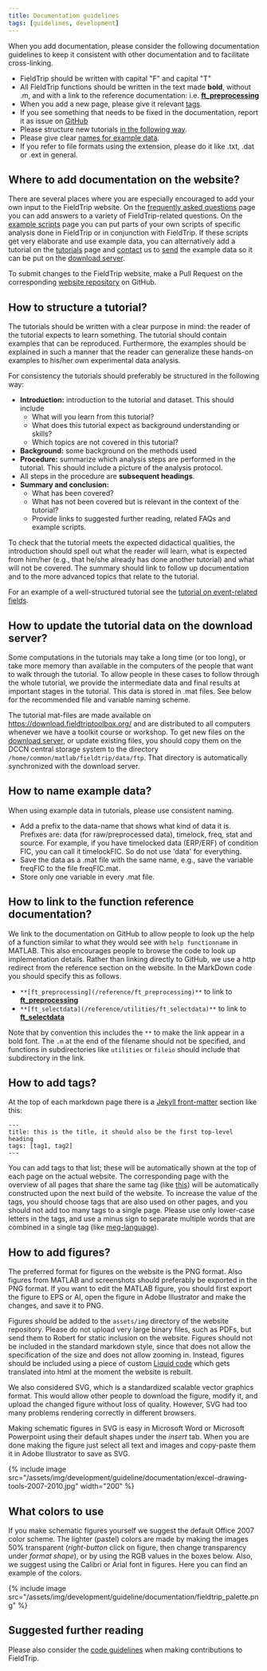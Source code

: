 ```yaml
---
title: Documentation guidelines
tags: [guidelines, development]
---
```


When you add documentation, please consider the following documentation guidelines to keep it consistent with other documentation and to facilitate cross-linking.

- FieldTrip should be written with capital "F" and capital "T"
- All FieldTrip functions should be written in the text made **bold**, without .m, and with a link to the reference documentation: i.e. **[ft_preprocessing](/reference/ft_preprocessing)**
- When you add a new page, please give it relevant [tags](#how-to-add-tags).
- If you see something that needs to be fixed in the documentation, report it as issue on [GitHub](https://github.com/fieldtrip/website/issues)
- Please structure new tutorials [in the following way](#how-to-structure-a-tutorial).
- Please give clear [names for example data](#how-to-name-example-data).
- If you refer to file formats using the extension, please do it like .txt, .dat or .ext in general.

## Where to add documentation on the website?

There are several places where you are especially encouraged to add your own input to the FieldTrip website. On the [frequently asked questions](/faq) page you can add answers to a variety of FieldTrip-related questions. On the [example scripts](/example) page you can put parts of your own scripts of specific analysis done in FieldTrip or in conjunction with FieldTrip. If these scripts get very elaborate and use example data, you can alternatively add a tutorial on the [tutorials](/tutorial) page and [contact](/support) us to [send](/faq/organization/datasharing) the example data so it can be put on the [download server](https://download.fieldtriptoolbox.org).

To submit changes to the FieldTrip website, make a Pull Request on the corresponding [website repository](https://github.com/fieldtrip/website) on GitHub.

## How to structure a tutorial?

The tutorials should be written with a clear purpose in mind: the reader of the tutorial expects to learn something. The tutorial should contain examples that can be reproduced. Furthermore, the examples should be explained in such a manner that the reader can generalize these hands-on examples to his/her own experimental data analysis.

For consistency the tutorials should preferably be structured in the following way:

- **Introduction:** introduction to the tutorial and dataset. This should include
  - What will you learn from this tutorial?
  - What does this tutorial expect as background understanding or skills?
  - Which topics are not covered in this tutorial?
- **Background:** some background on the methods used
- **Procedure:** summarize which analysis steps are performed in the tutorial. This should include a picture of the analysis protocol.
- All steps in the procedure are **subsequent headings**.
- **Summary and conclusion:**
  - What has been covered?
  - What has not been covered but is relevant in the context of the tutorial?
  - Provide links to suggested further reading, related FAQs and example scripts.

To check that the tutorial meets the expected didactical qualities, the introduction should spell out what the reader will learn, what is expected from him/her (e.g., that he/she already has done another tutorial) and what will not be covered. The summary should link to follow up documentation and to the more advanced topics that relate to the tutorial.

For an example of a well-structured tutorial see the [tutorial on event-related fields](/tutorial/sensor/eventrelatedaveraging).

## How to update the tutorial data on the download server?

Some computations in the tutorials may take a long time (or too long), or take more memory than available in the computers of the people that want to walk through the tutorial. To allow people in these cases to follow through the whole tutorial, we provide the intermediate data and final results at important stages in the tutorial. This data is stored in .mat files. See below for the recommended file and variable naming scheme.

The tutorial mat-files are made available on <https://download.fieldtriptoolbox.org/> and are distributed to all computers whenever we have a toolkit course or workshop. To get new files on the [download server](https://download.fieldtriptoolbox.org), or update existing files, you should copy them on the DCCN central storage system to the directory `/home/common/matlab/fieldtrip/data/ftp`. That directory is automatically synchronized with the download server.

## How to name example data?

When using example data in tutorials, please use consistent naming.

- Add a prefix to the data-name that shows what kind of data it is. Prefixes are: data (for raw/preprocessed data), timelock, freq, stat and source. For example, if you have timelocked data (ERP/ERF) of condition FIC, you can call it timelockFIC. So do not use 'data' for everything.
- Save the data as a .mat file with the same name, e.g., save the variable freqFIC to the file freqFIC.mat.
- Store only one variable in every .mat file.

## How to link to the function reference documentation?

We link to the documentation on GitHub to allow people to look up the help of a function similar to what they would see with `help functionname` in MATLAB. This also encourages people to browse the code to look up implementation details. Rather than linking directly to GitHub, we use a http redirect from the reference section on the website. In the MarkDown code you should specify  this as follows.

- `**[ft_preprocessing](/reference/ft_preprocessing)**` to link to **[ft_preprocessing](/reference/ft_preprocessing)**
- `**[ft_selectdata](/reference/utilities/ft_selectdata)**` to link to **[ft_selectdata](/reference/utilities/ft_selectdata)**

Note that by convention this includes the `**` to make the link appear in a bold font. The `.m` at the end of the filename should not be specified, and functions in subdirectories like `utilities` or `fileio` should include that subdirectory in the link.

## How to add tags?

At the top of each markdown page there is a [Jekyll front-matter](https://jekyllrb.com/docs/front-matter/) section like this:

```text
---
title: this is the title, it should also be the first top-level heading
tags: [tag1, tag2]
---
```

You can add tags to that list; these will be automatically shown at the top of each page on the actual website. The corresponding page with the overview of all pages that share the same tag (like [this](/tag/guidelines)) will be automatically constructed upon the next build of the website. To increase the value of the tags, you should choose tags that are also used on other pages, and you should not add too many tags to a single page. Please use only lower-case letters in the tags, and use a minus sign to separate multiple words that are combined in a single tag (like [meg-language](/tag/meg-language)).

## How to add figures?

The preferred format for figures on the website is the PNG format. Also figures from MATLAB and screenshots should preferably be exported in the PNG format. If you want to edit the MATLAB figure, you should first export the figure to EPS or AI, open the figure in Adobe Illustrator and make the changes, and save it to PNG.

Figures should be added to the `assets/img` directory of the website repository. Please do not upload very large binary files, such as PDFs, but send them to Robert for static inclusion on the website. Figures should not be included in the standard markdown style, since that does not allow the specification of the size and does not allow zooming in. Instead, figures should be included using a piece of custom [Liquid code](https://shopify.github.io/liquid/) which gets translated into html at the moment the website is rebuilt.

We also considered SVG, which is a standardized scalable vector graphics format. This would allow other people to download the figure, modify it, and upload the changed figure without loss of quality. However, SVG had too many problems rendering correctly in different browsers.

Making schematic figures in SVG is easy in Microsoft Word or Microsoft Powerpoint using their default shapes under the _insert_ tab. When you are done making the figure just select all text and images and copy-paste them it in Adobe Illustrator to save as SVG.

{% include image src="/assets/img/development/guideline/documentation/excel-drawing-tools-2007-2010.jpg" width="200" %}

## What colors to use

If you make schematic figures yourself we suggest the default Office 2007 color scheme. The lighter (pastel) colors are made by making the images 50% transparent (_right-button_ click on figure, then change transparency under _format shape_), or by using the RGB values in the boxes below. Also, we suggest using the Calibri or Arial font in figures. Here you can find an example of the colors.

{% include image src="/assets/img/development/guideline/documentation/fieldtrip_palette.png" %}

## Suggested further reading

Please also consider the [code guidelines](/development/guideline/code) when making contributions to FieldTrip.
